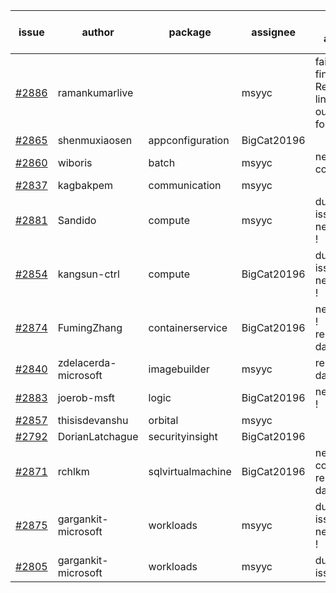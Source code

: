 | issue | author | package | assignee | bot advice | created date of issue | target release date | date from target |
| ------ | ------ | ------ | ------ | ------ | ------ | ------ | :-----: |
| [#2886](https://github.com/Azure/sdk-release-request/issues/2886) | ramankumarlive |   | msyyc | failed to find Readme link and output folder!  <br> | 06-04 | 06-30 |   |
| [#2865](https://github.com/Azure/sdk-release-request/issues/2865) | shenmuxiaosen | appconfiguration | BigCat20196 |   | 06-01 | 06-03 |   |
| [#2860](https://github.com/Azure/sdk-release-request/issues/2860) | wiboris | batch | msyyc | new comment.  <br> | 05-31 | 06-14 |   |
| [#2837](https://github.com/Azure/sdk-release-request/issues/2837) | kagbakpem | communication | msyyc |   | 05-23 | 05-25 |   |
| [#2881](https://github.com/Azure/sdk-release-request/issues/2881) | Sandido | compute | msyyc | duplicated issue  <br>new issue ! <br> | 06-03 | 06-13 |   |
| [#2854](https://github.com/Azure/sdk-release-request/issues/2854) | kangsun-ctrl | compute | BigCat20196 | duplicated issue  <br>new issue ! <br> | 05-31 | 06-02 |   |
| [#2874](https://github.com/Azure/sdk-release-request/issues/2874) | FumingZhang | containerservice | BigCat20196 | new issue ! <br> release date < 2 ! <br> | 06-02 | 06-08 | 1 |
| [#2840](https://github.com/Azure/sdk-release-request/issues/2840) | zdelacerda-microsoft | imagebuilder | msyyc |   release date < 2 ! <br> | 05-25 | 06-08 | 1 |
| [#2883](https://github.com/Azure/sdk-release-request/issues/2883) | joerob-msft | logic | BigCat20196 | new issue ! <br> | 06-03 | 06-20 |   |
| [#2857](https://github.com/Azure/sdk-release-request/issues/2857) | thisisdevanshu | orbital | msyyc |   | 05-31 | 06-14 |   |
| [#2792](https://github.com/Azure/sdk-release-request/issues/2792) | DorianLatchague | securityinsight | BigCat20196 |   | 05-12 | 05-16 |   |
| [#2871](https://github.com/Azure/sdk-release-request/issues/2871) | rchlkm | sqlvirtualmachine | BigCat20196 | new comment.  <br> release date < 2 ! <br> | 06-01 | 06-08 | 1 |
| [#2875](https://github.com/Azure/sdk-release-request/issues/2875) | gargankit-microsoft | workloads | msyyc | duplicated issue  <br>new issue ! <br> | 06-03 | 06-30 |   |
| [#2805](https://github.com/Azure/sdk-release-request/issues/2805) | gargankit-microsoft | workloads | msyyc | duplicated issue  <br>  | 05-16 | 06-15 |   |
